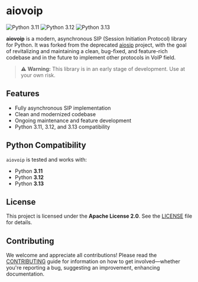 # aiovoip

![Python 3.11](https://img.shields.io/badge/python-3.11-blue?logo=python)
![Python 3.12](https://img.shields.io/badge/python-3.12-blue?logo=python)
![Python 3.13](https://img.shields.io/badge/python-3.13-blue?logo=python)

**aiovoip** is a modern, asynchronous SIP (Session Initiation Protocol) library for Python. It was forked from the deprecated [aiosip](https://github.com/Eyepea/aiosip) project, with the goal of revitalizing and maintaining a clean, bug-fixed, and feature-rich codebase and in the future to implement other protocols in VoIP field.

> ⚠️ **Warning:** This library is in an early stage of development. Use at your own risk.

## Features

- Fully asynchronous SIP implementation
- Clean and modernized codebase
- Ongoing maintenance and feature development
- Python 3.11, 3.12, and 3.13 compatibility

## Python Compatibility

`aiovoip` is tested and works with:
- Python **3.11**
- Python **3.12**
- Python **3.13**


## License

This project is licensed under the **Apache License 2.0**. See the [LICENSE](LICENSE) file for details.

## Contributing

We welcome and appreciate all contributions! Please read the [CONTRIBUTING](CONTRIBUTING.md) guide for information on how to get involved—whether you're reporting a bug, suggesting an improvement, enhancing documentation.

